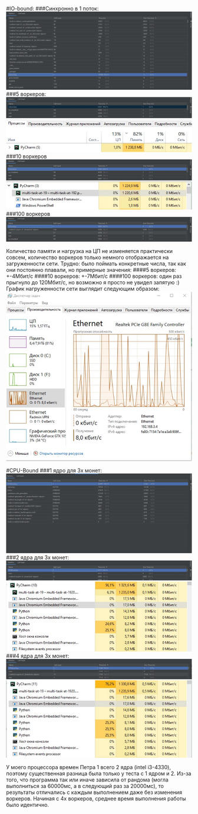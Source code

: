 #IO-bound:
###Синхронно в 1 поток:
![](sync.jpg)
###5 воркеров:
![](5new.jpg)
![](m5.jpg)
###10 воркеров
![](10new.jpg)
![](m10.jpg)
###100 воркеров
![](100new.jpg)

Количество памяти и нагрузка на ЦП не изменяется практически совсем,
количество воркеров только немного отображается на загруженности сети. Трудно:
было поймать конкретные числа, так как они постоянно плавали, но примерные значения:
####5 воркеров: +-4Мбит/с
####10 воркеров: +-7Мбит/с
####100 воркеров: один раз прыгнуло до 120Мбит/с, но возможно я просто не увидел запятую :)
График нагруженности сети выглядит следующим образом:
![](set.jpg)


#CPU-Bound
###1 ядро для 3х монет:
![](syncC.jpg)
###2 ядра для 3х монет:
![](2stats.jpg)
![](2C.jpg)
###4 ядра для 3х монет:
![](4.jpg)
![](4C.jpg)


У моего процессора времен Петра 1 всего 2 ядра (intel i3-4330), поэтому существенная разница была
только у теста с 1 ядром и 2. Из-за того, что программа так или иначе зависила от рандома
(могла выполниться за 60000мс, а в следующий раз за 20000мс), то результаты отличались 
с каждым выполнением даже без изменения воркеров. 
Начиная с 4х воркеров, среднее время выполнения работы было идентично.